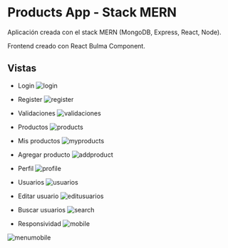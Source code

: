 # Products App - Stack MERN

Aplicación creada con el stack MERN (MongoDB, Express, React, Node).

Frontend creado con React Bulma Component.

## Vistas

- Login
![login](https://github.com/yeisonvirtual/products-app-frontend-mern/blob/main/design/login.png)

- Register
![register](https://github.com/yeisonvirtual/products-app-frontend-mern/blob/main/design/register.png)

- Validaciones
![validaciones](https://github.com/yeisonvirtual/products-app-frontend-mern/blob/main/design/validaciones.png)

- Productos
![products](https://github.com/yeisonvirtual/products-app-frontend-mern/blob/main/design/products.png)

- Mis productos
![myproducts](https://github.com/yeisonvirtual/products-app-frontend-mern/blob/main/design/myproducts.png)

- Agregar producto
![addproduct](https://github.com/yeisonvirtual/products-app-frontend-mern/blob/main/design/addproduct.png)

- Perfil
![profile](https://github.com/yeisonvirtual/products-app-frontend-mern/blob/main/design/profile.png)

- Usuarios
![usuarios](https://github.com/yeisonvirtual/products-app-frontend-mern/blob/main/design/users.png)


- Editar usuario
![editusuarios](https://github.com/yeisonvirtual/products-app-frontend-mern/blob/main/design/edituser.png)

- Buscar usuarios
![search](https://github.com/yeisonvirtual/products-app-frontend-mern/blob/main/design/search.png)

- Responsividad
![mobile](https://github.com/yeisonvirtual/products-app-frontend-mern/blob/main/design/mobile.png)

![menumobile](https://github.com/yeisonvirtual/products-app-frontend-mern/blob/main/design/menumobile.png)
